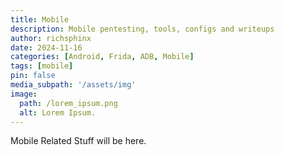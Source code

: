 ```yaml
---
title: Mobile
description: Mobile pentesting, tools, configs and writeups
author: richsphinx
date: 2024-11-16
categories: [Android, Frida, ADB, Mobile]
tags: [mobile]
pin: false
media_subpath: '/assets/img'
image:
  path: /lorem_ipsum.png
  alt: Lorem Ipsum.
---
```


Mobile Related Stuff will be here.